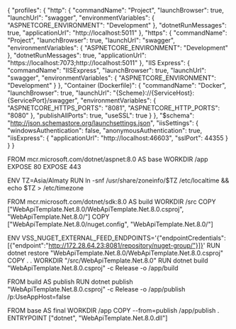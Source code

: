 {
  "profiles": {
    "http": {
      "commandName": "Project",
      "launchBrowser": true,
      "launchUrl": "swagger",
      "environmentVariables": {
        "ASPNETCORE_ENVIRONMENT": "Development"
      },
      "dotnetRunMessages": true,
      "applicationUrl": "http://localhost:5011"
    },
    "https": {
      "commandName": "Project",
      "launchBrowser": true,
      "launchUrl": "swagger",
      "environmentVariables": {
        "ASPNETCORE_ENVIRONMENT": "Development"
      },
      "dotnetRunMessages": true,
      "applicationUrl": "https://localhost:7073;http://localhost:5011"
    },
    "IIS Express": {
      "commandName": "IISExpress",
      "launchBrowser": true,
      "launchUrl": "swagger",
      "environmentVariables": {
        "ASPNETCORE_ENVIRONMENT": "Development"
      }
    },
    "Container (Dockerfile)": {
      "commandName": "Docker",
      "launchBrowser": true,
      "launchUrl": "{Scheme}://{ServiceHost}:{ServicePort}/swagger",
      "environmentVariables": {
        "ASPNETCORE_HTTPS_PORTS": "8081",
        "ASPNETCORE_HTTP_PORTS": "8080"
      },
      "publishAllPorts": true,
      "useSSL": true
    }
  },
  "$schema": "http://json.schemastore.org/launchsettings.json",
  "iisSettings": {
    "windowsAuthentication": false,
    "anonymousAuthentication": true,
    "iisExpress": {
      "applicationUrl": "http://localhost:46603",
      "sslPort": 44355
    }
  }
}



FROM mcr.microsoft.com/dotnet/aspnet:8.0 AS base
WORKDIR /app
EXPOSE 80
EXPOSE 443

ENV TZ=Asia/Almaty
RUN ln -snf /usr/share/zoneinfo/$TZ /etc/localtime && echo $TZ > /etc/timezone 

FROM mcr.microsoft.com/dotnet/sdk:8.0 AS build
WORKDIR /src
COPY ["WebApiTemplate.Net.8.0/WebApiTemplate.Net.8.0.csproj", "WebApiTemplate.Net.8.0/"]
COPY ["WebApiTemplate.Net.8.0/nuget.config", "WebApiTemplate.Net.8.0/"]

ENV VSS_NUGET_EXTERNAL_FEED_ENDPOINTS='{"endpointCredentials": [{"endpoint":"http://172.28.64.23:8081/repository/nuget-group/"}]}'
RUN dotnet restore "WebApiTemplate.Net.8.0/WebApiTemplate.Net.8.0.csproj"
COPY . .
WORKDIR "/src/WebApiTemplate.Net.8.0"
RUN dotnet build "WebApiTemplate.Net.8.0.csproj" -c Release -o /app/build

FROM build AS publish
RUN dotnet publish "WebApiTemplate.Net.8.0.csproj" -c Release -o /app/publish /p:UseAppHost=false

FROM base AS final
WORKDIR /app
COPY --from=publish /app/publish .
ENTRYPOINT ["dotnet", "WebApiTemplate.Net.8.0.dll"]
